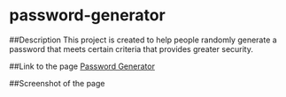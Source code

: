 # password-generator

##Description
This project is created to help people randomly generate a password that meets certain criteria that provides greater security.

##Link to the page
[Password Generator](https://zacklai21.github.io/password-generator/)


##Screenshot of the page
